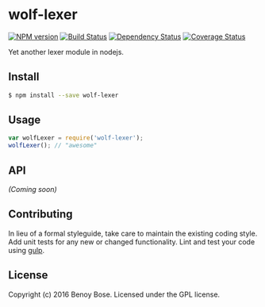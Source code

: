 # wolf-lexer 
[![NPM version][npm-image]][npm-url] [![Build Status][travis-image]][travis-url] [![Dependency Status][daviddm-url]][daviddm-image] [![Coverage Status][coveralls-image]][coveralls-url]

Yet another lexer module in nodejs.


## Install

```bash
$ npm install --save wolf-lexer
```


## Usage

```javascript
var wolfLexer = require('wolf-lexer');
wolfLexer(); // "awesome"
```

## API

_(Coming soon)_


## Contributing

In lieu of a formal styleguide, take care to maintain the existing coding style. Add unit tests for any new or changed functionality. Lint and test your code using [gulp](http://gulpjs.com/).


## License

Copyright (c) 2016 Benoy Bose. Licensed under the GPL license.



[npm-url]: https://npmjs.org/package/wolf-lexer
[npm-image]: https://badge.fury.io/js/wolf-lexer.svg
[travis-url]: https://travis-ci.org/benoybose/wolf-lexer
[travis-image]: https://travis-ci.org/benoybose/wolf-lexer.svg?branch=master
[daviddm-url]: https://david-dm.org/benoybose/wolf-lexer.svg?theme=shields.io
[daviddm-image]: https://david-dm.org/benoybose/wolf-lexer
[coveralls-url]: https://coveralls.io/r/benoybose/wolf-lexer
[coveralls-image]: https://coveralls.io/repos/benoybose/wolf-lexer/badge.png
